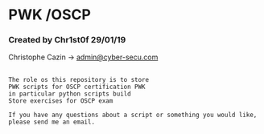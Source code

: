 # PWK /OSCP
### Created by Chr1st0f 29/01/19
Christophe Cazin -> admin@cyber-secu.com
##
    The role os this repository is to store
    PWK scripts for OSCP certification PWK
    in particular python scripts build 
    Store exercises for OSCP exam

    If you have any questions about a script or something you would like, please send me an email.
